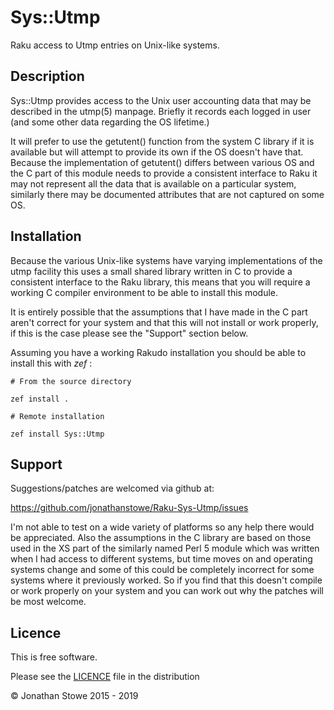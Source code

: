# Sys::Utmp

Raku access to Utmp entries on Unix-like systems.

## Description

Sys::Utmp provides access to the Unix user accounting data that may be
described in the utmp(5) manpage.  Briefly it records each logged in
user (and some other data regarding the OS lifetime.)

It will prefer to use the getutent() function from the system C library
if it is available but will attempt to provide its own if the OS doesn't
have that. Because the implementation of getutent() differs between
various OS and the C part of this module needs to provide a consistent
interface to Raku it may not represent all the data that is available on
a particular system, similarly there may be documented attributes that
are not captured on some OS.

## Installation

Because the various Unix-like systems have varying implementations of the
utmp facility this uses a small shared library written in C to provide a
consistent interface to the Raku library, this means that you will require
a working C compiler environment to be able to install this module.

It is entirely possible that the assumptions that I have made in the C
part aren't correct for your system and that this will not install or
work properly, if this is the case please see the "Support" section below.

Assuming you have a working Rakudo installation you should be able to
install this with *zef* :

    # From the source directory
   
    zef install .

    # Remote installation

    zef install Sys::Utmp

## Support

Suggestions/patches are welcomed via github at:

https://github.com/jonathanstowe/Raku-Sys-Utmp/issues

I'm not able to test on a wide variety of platforms so any help there would be 
appreciated. Also the assumptions in the C library are based on those used
in the XS part of the similarly named Perl 5 module which was written when
I had access to different systems, but time moves on and operating systems
change and some of this could be completely incorrect for some systems where
it previously worked.  So if you find that this doesn't compile or work
properly on your system and you can work out why the patches will be most
welcome.

## Licence

This is free software.

Please see the [LICENCE](LICENCE) file in the distribution

© Jonathan Stowe 2015 - 2019

